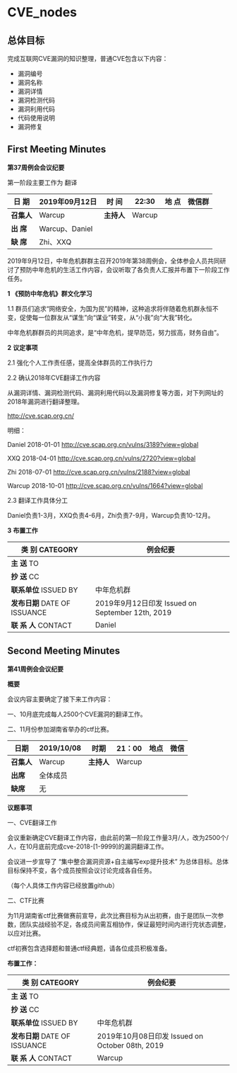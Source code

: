 # CVE_nodes
## 总体目标

完成互联网CVE漏洞的知识整理，普通CVE包含以下内容：

- 漏洞编号
- 漏洞名称
- 漏洞详情
- 漏洞检测代码
- 漏洞利用代码
- 代码使用说明
- 漏洞修复



## First Meeting Minutes

**第37周例会会议纪要**

 第一阶段主要工作为 翻译

| **日  期** | 2019年09月12日 | **时  间** | 22:30  | **地  点** | 微信群 |
| ---------- | -------------- | ---------- | ------ | ---------- | ------ |
| **召集人** | Warcup         | **主持人** | Warcup |            |        |
| **出  席** | Warcup、Daniel |            |        |            |        |
| **缺  席** | Zhi、XXQ       |            |        |            |        |

 

2019年9月12日，中年危机群群主召开2019年第38周例会，全体参会人员共同研讨了预防中年危机的生活工作内容，会议听取了各负责人汇报并布置下一阶段工作任务。

**1** **《预防中年危机》群文化学习**

1.1 群员们追求“网络安全，为国为民”的精神，这种追求将伴随着危机群永恒不变，促使每一位群友从“谋生”向“谋业”转变，从“小我”向“大我”转化。

中年危机群群员的共同追求，是“中年危机，提早防范，努力拔高，财务自由”。

**2** **议定事项**

2.1 强化个人工作责任感，提高全体群员的工作执行力

2.2 确认2018年CVE翻译工作内容

从漏洞详情、漏洞检测代码、漏洞利用代码以及漏洞修复等方面，对下列网址的2018年漏洞进行翻译整理。

http://cve.scap.org.cn/

明细：

Daniel 2018-01-01  http://cve.scap.org.cn/vulns/3189?view=global 

 

XXQ 2018-04-01 http://cve.scap.org.cn/vulns/2720?view=global 

 

Zhi 2018-07-01 http://cve.scap.org.cn/vulns/2188?view=global 

 

Warcup 2018-10-01 http://cve.scap.org.cn/vulns/1664?view=global 

 

2.3 翻译工作具体分工

Daniel负责1-3月，XXQ负责4-6月，Zhi负责7-9月，Warcup负责10-12月。

 

**3** **布置工作**

| **类      别**   CATEGORY     | 例会纪要                                           |
| ----------------------------- | -------------------------------------------------- |
| **主    送**   TO             |                                                    |
| **抄    送**     CC           |                                                    |
| **联系单位**   ISSUED   BY    | 中年危机群                                         |
| **发布日期** DATE OF ISSUANCE | 2019年9月12日印发   Issued on September 12th, 2019 |
| **联  系  人** CONTACT        | Daniel                                             |



## Second Meeting Minutes

**第41周例会会议纪要**

**概要**

会议内容主要确定了接下来工作内容：

一、10月底完成每人2500个CVE漏洞的翻译工作。

二、11月份参加湖南省举办的ctf比赛。

 

| **日期**   | 2019/10/08 | **时期**   | 21：00 | **地点** | 微信 |
| ---------- | ---------- | ---------- | ------ | -------- | ---- |
| **召集人** | Warcup     | **主持人** | Warcup |          |      |
| **出席**   | 全体成员   |            |        |          |      |
| **缺席**   | 无         |            |        |          |      |

 

**议题事项**

一、CVE翻译工作

会议重新确定CVE翻译工作内容，由此前的第一阶段工作量3月/人，改为2500个/人，在10月底前完成cve-2018-[1-9999]的漏洞翻译工作。

会议进一步宣导了 “集中整合漏洞资源+自主编写exp提升技术” 为总体目标。总体目标保持不变，各个成员按照会议讨论完成各自任务。

（每个人具体工作内容已经放置github）

 

二、CTF比赛

为11月湖南省ctf比赛做赛前宣导，此次比赛目标为从出初赛，由于是团队一次参数，团队实战经验不足，各成员间需互相协作，保证最短时间内进行完状态调整，以应对比赛。

ctf初赛包含选择题和普通ctf经典题，请各位成员积极准备。

 

**布置工作：**

| **类** **别** **CATEGORY**    | **例会纪要**                                    |
| ----------------------------- | ----------------------------------------------- |
| **主** **送** TO              |                                                 |
| **抄** **送** CC              |                                                 |
| **联系单位** ISSUED BY        | 中年危机群                                      |
| **发布日期** DATE OF ISSUANCE | 2019年10月08日印发 Issued on October 08th, 2019 |
| **联** **系** **人** CONTACT  | Warcup                                          |